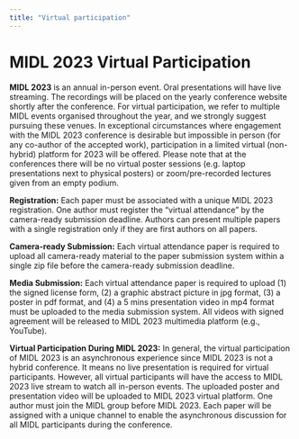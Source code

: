 ```yaml
---
title: "Virtual participation"
---
```


# MIDL 2023 Virtual Participation

**MIDL 2023** is an annual in-person event. Oral presentations will have live streaming. The recordings will be placed on the yearly conference website shortly after the conference. For virtual participation, we refer to multiple MIDL events organised throughout the year, and we strongly suggest pursuing these venues. In exceptional circumstances where engagement with the MIDL 2023 conference is desirable but impossible in person (for any co-author of the accepted work), participation in a limited virtual (non-hybrid) platform for 2023 will be offered. Please note that at the conferences there will be no virtual poster sessions (e.g. laptop presentations next to physical posters) or zoom/pre-recorded lectures given from an empty podium. 


**Registration:** Each paper must be associated with a unique MIDL 2023 registration. One author must register the “virtual attendance” by the camera-ready submission deadline. Authors can present multiple papers with a single registration only if they are first authors on all papers.


**Camera-ready Submission:** Each virtual attendance paper is required to upload all camera-ready material to the paper submission system within a single zip file before the camera-ready submission deadline.


**Media Submission:** Each virtual attendance paper is required to upload (1) the signed license form, (2) a graphic abstract picture in jpg format, (3) a poster in pdf format, and (4) a 5 mins presentation video in mp4 format must be uploaded to the media submission system. All videos with signed agreement will be released to MIDL 2023 multimedia platform (e.g., YouTube).


**Virtual Participation During MIDL 2023:**  In general, the virtual participation of MIDL 2023 is an asynchronous experience since MIDL 2023 is not a hybrid conference. It means no live presentation is required for virtual participants. However, all virtual participants will have the access to MIDL 2023 live stream to watch all in-person events. The uploaded poster and presentation video will be uploaded to MIDL 2023 virtual platform. One author must join the MIDL group before MIDL 2023. Each paper will be assigned with a unique channel to enable the asynchronous discussion for all MIDL participants during the conference.
